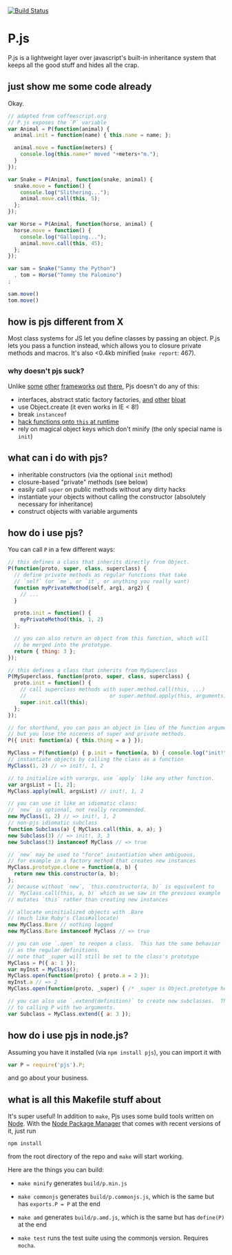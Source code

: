 [![Build Status](https://secure.travis-ci.org/jneen/pjs.png)](http://travis-ci.org/jneen/pjs)

# P.js

P.js is a lightweight layer over javascript's built-in inheritance system that keeps all the good stuff and hides all the crap.

## just show me some code already

Okay.

``` js
// adapted from coffeescript.org
// P.js exposes the `P` variable
var Animal = P(function(animal) {
  animal.init = function(name) { this.name = name; };

  animal.move = function(meters) {
    console.log(this.name+" moved "+meters+"m.");
  }
});

var Snake = P(Animal, function(snake, animal) {
  snake.move = function() {
    console.log("Slithering...");
    animal.move.call(this, 5);
  };
});

var Horse = P(Animal, function(horse, animal) {
  horse.move = function() {
    console.log("Galloping...");
    animal.move.call(this, 45);
  };
});

var sam = Snake("Sammy the Python")
  , tom = Horse("Tommy the Palomino")
;

sam.move()
tom.move()
```

## how is pjs different from X

Most class systems for JS let you define classes by passing an object.  P.js lets you pass a function instead, which allows you to closure private methods and macros.  It's also &lt;0.4kb minified (`make report`: 467).

### why doesn't pjs suck?

Unlike [some][prototypejs] [other][classjs] [frameworks][joose] [out][zjs] [there][structr], Pjs doesn't do any of this:

- interfaces, abstract static factory factories, [and][joose] [other][prototypejs] [bloat][zjs]
- use Object.create (it even works in IE &lt; 8!)
- break `instanceof`
- [hack functions onto `this` at runtime][classjs]
- rely on magical object keys which don't minify (the only special name is `init`)

[prototypejs]: http://prototypejs.org/learn/class-inheritance
[classjs]: https://github.com/kilhage/class.js
[zjs]: http://code.google.com/p/zjs/
[joose]: http://joose.it
[structr]: http://search.npmjs.org/#/structr

## what can i do with pjs?

- inheritable constructors (via the optional `init` method)
- closure-based "private" methods (see below)
- easily call `super` on public methods without any dirty hacks
- instantiate your objects without calling the constructor (absolutely necessary for inheritance)
- construct objects with variable arguments

## how do i use pjs?

You can call `P` in a few different ways:

``` js
// this defines a class that inherits directly from Object.
P(function(proto, super, class, superclass) {
  // define private methods as regular functions that take
  // `self` (or `me`, or `it`, or anything you really want)
  function myPrivateMethod(self, arg1, arg2) {
    // ...
  }

  proto.init = function() {
    myPrivateMethod(this, 1, 2)
  };

  // you can also return an object from this function, which will
  // be merged into the prototype.
  return { thing: 3 };
});

// this defines a class that inherits from MySuperclass
P(MySuperclass, function(proto, super, class, superclass) {
  proto.init = function() {
    // call superclass methods with super.method.call(this, ...)
    //                           or super.method.apply(this, arguments)
    super.init.call(this);
  };
});

// for shorthand, you can pass an object in lieu of the function argument,
// but you lose the niceness of super and private methods.
P({ init: function(a) { this.thing = a } });

MyClass = P(function(p) { p.init = function(a, b) { console.log("init!", a, b) }; });
// instantiate objects by calling the class as a function
MyClass(1, 2) // => init!, 1, 2

// to initialize with varargs, use `apply` like any other function.
var argsList = [1, 2];
MyClass.apply(null, argsList) // init!, 1, 2

// you can use it like an idiomatic class:
// `new` is optional, not really recommended.
new MyClass(1, 2) // => init!, 1, 2
// non-pjs idiomatic subclass
function Subclass(a) { MyClass.call(this, a, a); }
new Subclass(3) // => init!, 3, 3
new Subclass(3) instanceof MyClass // => true

// `new` may be used to "force" instantiation when ambiguous,
// for example in a factory method that creates new instances
MyClass.prototype.clone = function(a, b) {
  return new this.constructor(a, b);
};
// because without `new`, `this.constructor(a, b)` is equivalent to
// `MyClass.call(this, a, b)` which as we saw in the previous example
// mutates `this` rather than creating new instances

// allocate uninitialized objects with .Bare
// (much like Ruby's Class#allocate)
new MyClass.Bare // nothing logged
new MyClass.Bare instanceof MyClass // => true

// you can use `.open` to reopen a class.  This has the same behavior
// as the regular definitions.
// note that _super will still be set to the class's prototype
MyClass = P({ a: 1 });
var myInst = MyClass();
MyClass.open(function(proto) { proto.a = 2 });
myInst.a // => 2
MyClass.open(function(proto, _super) { /* _super is Object.prototype here */ });

// you can also use `.extend(definition)` to create new subclasses.  This is equivalent
// to calling P with two arguments.
var Subclass = MyClass.extend({ a: 3 });
```

## how do i use pjs in node.js?

Assuming you have it installed (via `npm install pjs`), you can import it with

``` js
var P = require('pjs').P;
```

and go about your business.

## what is all this Makefile stuff about

It's super useful! In addition to `make`, Pjs uses some build tools written on
[Node][]. With the [Node Package Manager][npm] that comes with recent versions
of it, just run

    npm install

from the root directory of the repo and `make` will start working.

[Node]: http://nodejs.org/#download
[npm]: http://npmjs.org

Here are the things you can build:

- `make minify`
    generates `build/p.min.js`

- `make commonjs`
    generates `build/p.commonjs.js`, which is the same but has `exports.P = P` at the end

- `make amd`
    generates `build/p.amd.js`, which is the same but has `define(P)` at the end

- `make test`
    runs the test suite using the commonjs version.  Requires `mocha`.
